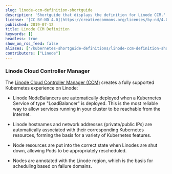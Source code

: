 ```yaml
---
slug: linode-ccm-definition-shortguide
description: 'Shortguide that displays the definition for Linode CCM.'
license: '[CC BY-ND 4.0](https://creativecommons.org/licenses/by-nd/4.0)'
published: 2019-07-12
title: Linode CCM Definition
keywords: []
headless: true
show_on_rss_feed: false
aliases: ['/kubernetes-shortguide-definitions/linode-ccm-definition-shortguide/']
contributors: ["Linode"]
---
```


### Linode Cloud Controller Manager

The [Linode Cloud Controller Manager (CCM)](https://github.com/linode/linode-cloud-controller-manager) creates a fully supported Kubernetes experience on Linode:

- Linode NodeBalancers are automatically deployed when a Kubernetes Service of type "LoadBalancer" is deployed. This is the most reliable way to allow services running in your cluster to be reachable from the Internet.

- Linode hostnames and network addresses (private/public IPs) are automatically associated with their corresponding Kubernetes resources, forming the basis for a variety of Kubernetes features.

- Node resources are put into the correct state when Linodes are shut down, allowing Pods to be appropriately rescheduled.

- Nodes are annotated with the Linode region, which is the basis for scheduling based on failure domains.
